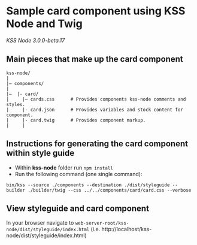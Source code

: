 # Sample card component using KSS Node and Twig
_KSS Node 3.0.0-beta.17_

## Main pieces that make up the card component
```
kss-node/
|
|– components/
|
|–  |- card/
|     |– cards.css      # Provides components kss-node comments and styles.
|     |- card.json      # Provides variables and stock content for component.
|     |- card.twig      # Provides component markup.
|     |
```

## Instructions for generating the card component within style guide
* Within **kss-node** folder run `npm install`
* Run the following command (one single command):

```bin/kss --source ./components --destination ./dist/styleguide --builder ./builder/twig --css ../../components/card/card.css --verbose```

## View styleguide and card component
In your browser navigate to `web-server-root/kss-node/dist/styleguide/index.html` (i.e. http://localhost/kss-node/dist/styleguide/index.html)
